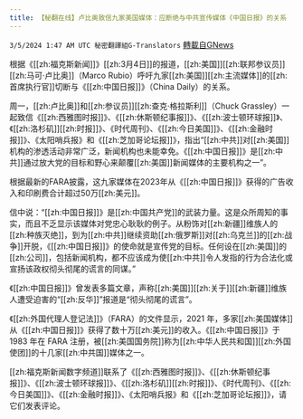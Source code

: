 ```yaml
---
title: 【秘翻在线】卢比奥致信九家美国媒体：应断绝与中共宣传媒体《中国日报》的关系
---
```

`3/5/2024 1:47 AM UTC 秘密翻譯組G-Translators` [轉載自GNews](https://gnews.org/articles/2365261)

根据《[[zh:福克斯新闻]]》[[zh:3月4日]]的报道，[[zh:美国]][[zh:联邦参议员]][[zh:马可·卢比奥]]（Marco Rubio）呼吁九家[[zh:美国]][[zh:主流媒体]]的[[zh:首席执行官]]切断与《[[zh:中国日报]]》（China Daily）的关系。

周一，[[zh:卢比奥]]和[[zh:参议员]][[zh:查克·格拉斯利]]（Chuck Grassley）一起致信《[[zh:西雅图时报]]》、《[[zh:休斯顿纪事报]]》、《[[zh:波士顿环球报]]》、《[[zh:洛杉矶]][[zh:时报]]》、《时代周刊》、《[[zh:今日美国]]》、《[[zh:金融时报]]》、《太阳哨兵报》和《[[zh:芝加哥论坛报]]》，指出“[[zh:中共]]对[[zh:美国]]机构的渗透活动非常广泛，新闻机构也未能幸免。《[[zh:中国日报]]》是[[zh:中共]]通过放大党的目标和野心来颠覆[[zh:美国]]新闻媒体的主要机构之一”。

根据最新的FARA披露，这九家媒体在2023年从《[[zh:中国日报]]》获得的广告收入和印刷费合计超过50万[[zh:美元]]。

信中说：“[[zh:中国日报]]》是[[zh:中国共产党]]的武装力量。这是众所周知的事实，而且不乏显示该媒体对党忠心耿耿的例子。从粉饰对[[zh:新疆]]维族人的[[zh:种族灭绝]]，到为[[zh:中共]]继续资助[[zh:俄罗斯]]对[[zh:乌克兰]]的[[zh:战争]]开脱，《[[zh:中国日报]]》的使命就是宣传党的目标。任何设在[[zh:美国]]的[[zh:公司]]，包括新闻机构，都不应该成为使[[zh:中共]]令人发指的行为合法化或宣扬该政权彻头彻尾的谎言的同谋。”

《[[zh:中国日报]]》曾发表多篇文章，声称[[zh:美国]][[zh:关于]][[zh:新疆]]维族人遭受迫害的“[[zh:反华]]”报道是“彻头彻尾的谎言”。

《[[zh:外国代理人登记法]]》（FARA）的文件显示，2021 年，多家[[zh:美国媒体]]从《[[zh:中国日报]]》获得了数十万[[zh:美元]]的收入。《[[zh:中国日报]]》于 1983 年在 FARA 注册，被[[zh:美国国务院]]称为[[zh:中华人民共和国]][[zh:外国使团]]的十几家[[zh:中共国]]媒体之一。

[[zh:福克斯新闻数字频道]]联系了《[[zh:西雅图时报]]》、《[[zh:休斯顿纪事报]]》、《[[zh:波士顿环球报]]》、《[[zh:洛杉矶]][[zh:时报]]》、《时代周刊》、《[[zh:今日美国]]》、《[[zh:金融时报]]》、《太阳哨兵报》和《[[zh:芝加哥论坛报]]》，请它们发表评论。
